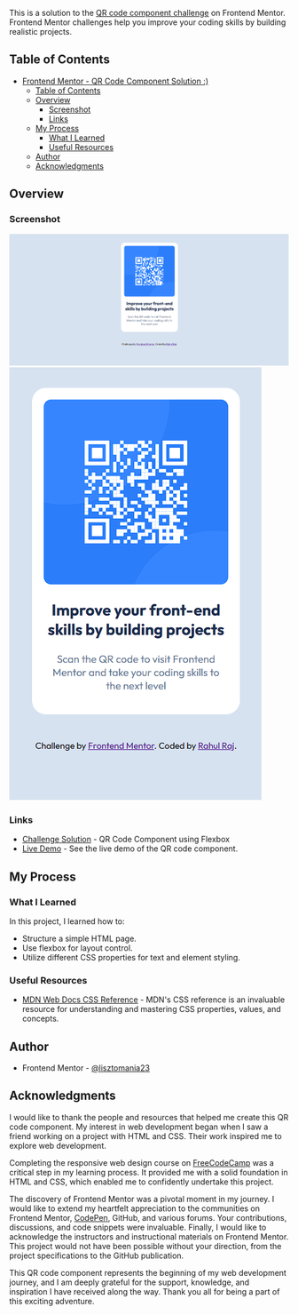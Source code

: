 This is a solution to the [QR code component challenge](https://www.frontendmentor.io/challenges/qr-code-component-iux_sIO_H) on Frontend Mentor. Frontend Mentor challenges help you improve your coding skills by building realistic projects.

## Table of Contents

- [Frontend Mentor - QR Code Component Solution :)](#frontend-mentor---qr-code-component-solution-)
  - [Table of Contents](#table-of-contents)
  - [Overview](#overview)
    - [Screenshot](#screenshot)
    - [Links](#links)
  - [My Process](#my-process)
    - [What I Learned](#what-i-learned)
    - [Useful Resources](#useful-resources)
  - [Author](#author)
  - [Acknowledgments](#acknowledgments)

## Overview
### Screenshot

![Desktop Design](../../qr-code-component/design/desktop-design.png)
![Mobile Design](../../qr-code-component/design/mobile-design.png)

### Links

- [Challenge Solution](https://www.frontendmentor.io/solutions/qr-code-component-using-flexbox-E7F_bd4Soq) - QR Code Component using Flexbox
- [Live Demo](https://lisztomania23.github.io/frontend-mentor-challenges/qr-code-component/) - See the live demo of the QR code component.

## My Process

### What I Learned
In this project, I learned how to:

- Structure a simple HTML page.
- Use flexbox for layout control.
- Utilize different CSS properties for text and element styling.

### Useful Resources
- [MDN Web Docs CSS Reference](https://developer.mozilla.org/en-US/docs/Web/CSS) - MDN's CSS reference is an invaluable resource for understanding and mastering CSS properties, values, and concepts.

## Author

- Frontend Mentor - [@lisztomania23](https://www.frontendmentor.io/profile/lisztomania23)

## Acknowledgments

I would like to thank the people and resources that helped me create this QR code component. My interest in web development began when I saw a friend working on a project with HTML and CSS. Their work inspired me to explore web development.

Completing the responsive web design course on [FreeCodeCamp](https://www.freecodecamp.org/riptidecoding) was a critical step in my learning process. It provided me with a solid foundation in HTML and CSS, which enabled me to confidently undertake this project.

The discovery of Frontend Mentor was a pivotal moment in my journey. I would like to extend my heartfelt appreciation to the communities on Frontend Mentor, [CodePen](https://codepen.io/), GitHub, and various forums. Your contributions, discussions, and code snippets were invaluable. Finally, I would like to acknowledge the instructors and instructional materials on Frontend Mentor. This project would not have been possible without your direction, from the project specifications to the GitHub publication. 

This QR code component represents the beginning of my web development journey, and I am deeply grateful for the support, knowledge, and inspiration I have received along the way. Thank you all for being a part of this exciting adventure.
